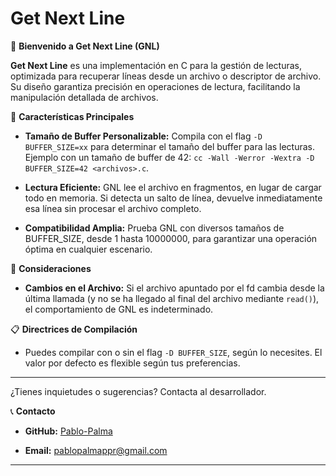 
# Get Next Line


📖 **Bienvenido a Get Next Line (GNL)**

**Get Next Line** es una implementación en C para la gestión de lecturas, optimizada para recuperar líneas desde un archivo o descriptor de archivo. Su diseño garantiza precisión en operaciones de lectura, facilitando la manipulación detallada de archivos.


🌟 **Características Principales**

- **Tamaño de Buffer Personalizable:** Compila con el flag `-D BUFFER_SIZE=xx` para determinar el tamaño del buffer para las lecturas. Ejemplo con un tamaño de buffer de 42: `cc -Wall -Werror -Wextra -D BUFFER_SIZE=42 <archivos>.c`.

- **Lectura Eficiente:** GNL lee el archivo en fragmentos, en lugar de cargar todo en memoria. Si detecta un salto de línea, devuelve inmediatamente esa línea sin procesar el archivo completo.

- **Compatibilidad Amplia:** Prueba GNL con diversos tamaños de BUFFER_SIZE, desde 1 hasta 10000000, para garantizar una operación óptima en cualquier escenario.

🔐 **Consideraciones**

- **Cambios en el Archivo:** Si el archivo apuntado por el fd cambia desde la última llamada (y no se ha llegado al final del archivo mediante `read()`), el comportamiento de GNL es indeterminado.

📋 **Directrices de Compilación**

- Puedes compilar con o sin el flag `-D BUFFER_SIZE`, según lo necesites. El valor por defecto es flexible según tus preferencias.


---

¿Tienes inquietudes o sugerencias? Contacta al desarrollador.

📞 **Contacto**

- **GitHub:** [Pablo-Palma](https://github.com/Pablo-Palma)
  
- **Email:** pablopalmappr@gmail.com

---
